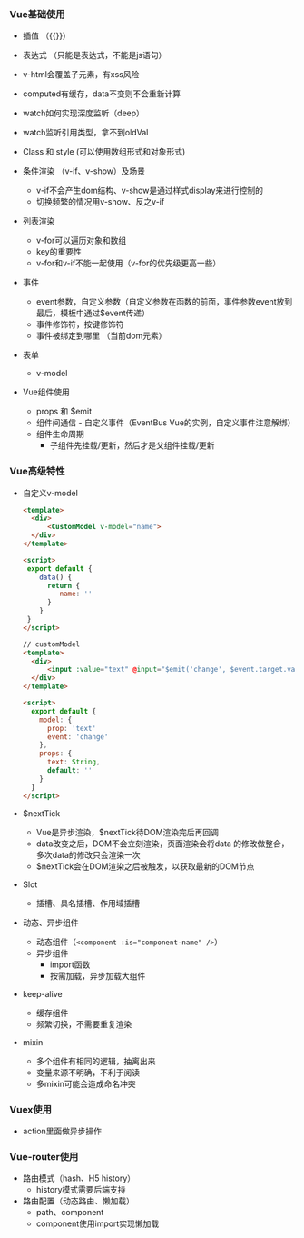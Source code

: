 ### Vue基础使用

- 插值 （{{}}）
- 表达式 （只能是表达式，不能是js语句）
- v-html会覆盖子元素，有xss风险
- computed有缓存，data不变则不会重新计算
- watch如何实现深度监听（deep）
- watch监听引用类型，拿不到oldVal
- Class 和 style (可以使用数组形式和对象形式)
- 条件渲染 （v-if、v-show）及场景
  + v-if不会产生dom结构、v-show是通过样式display来进行控制的
  + 切换频繁的情况用v-show、反之v-if
- 列表渲染 
  + v-for可以遍历对象和数组
  + key的重要性
  + v-for和v-if不能一起使用（v-for的优先级更高一些）
- 事件
  + event参数，自定义参数（自定义参数在函数的前面，事件参数event放到最后，模板中通过$event传递）
  + 事件修饰符，按键修饰符
  + 事件被绑定到哪里 （当前dom元素）

- 表单
  + v-model 
- Vue组件使用
  + props 和 $emit
  + 组件间通信 - 自定义事件（EventBus Vue的实例，自定义事件注意解绑）
  + 组件生命周期 
    + 子组件先挂载/更新，然后才是父组件挂载/更新

### Vue高级特性

- 自定义v-model

  ```html
  <template>
    <div>
    	<CustomModel v-model="name">
    </div>
  </template>
  
  <script>
   export default {
      data() {
        return {
           name: ''
        }
      }
   }
  </script>
  
  // customModel
  <template>
    <div>
    	<input :value="text" @input="$emit('change', $event.target.value)">
    </div>
  </template>
  
  <script>
  	export default {
  	  model: {
  	    prop: 'text'
  	    event: 'change'
  	  },
  	  props: {
  	    text: String,
  	    default: ''
  	  }
  	}
  </script>
  ```

- $nextTick

  + Vue是异步渲染，$nextTick待DOM渲染完后再回调
  + data改变之后，DOM不会立刻渲染，页面渲染会将data 的修改做整合，多次data的修改只会渲染一次
  + $nextTick会在DOM渲染之后被触发，以获取最新的DOM节点

- Slot

  + 插槽、具名插槽、作用域插槽

- 动态、异步组件

  + 动态组件（`<component :is="component-name" />`）
  + 异步组件
    + import函数
    + 按需加载，异步加载大组件

- keep-alive

  + 缓存组件
  + 频繁切换，不需要重复渲染

- mixin

  + 多个组件有相同的逻辑，抽离出来
  + 变量来源不明确，不利于阅读
  + 多mixin可能会造成命名冲突

### Vuex使用

- action里面做异步操作

### Vue-router使用

- 路由模式（hash、H5 history）
  - history模式需要后端支持
- 路由配置（动态路由、懒加载）
  - path、component
  - component使用import实现懒加载